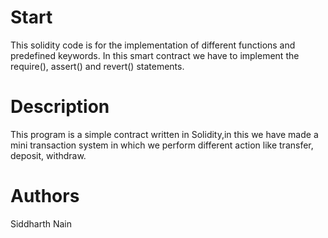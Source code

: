 
# Start
This solidity code is for the implementation of different functions and predefined keywords. In this smart contract we have to implement the require(), assert() and revert() statements.

# Description
This program is a simple contract written in Solidity,in this we have made a mini transaction system in which we perform different action like transfer, deposit, withdraw.

# Authors
Siddharth Nain
